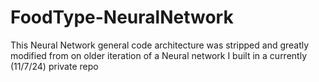 # FoodType-NeuralNetwork
This Neural Network general code architecture was stripped and greatly modified from on older iteration of a Neural network I built in a currently (11/7/24) private repo
